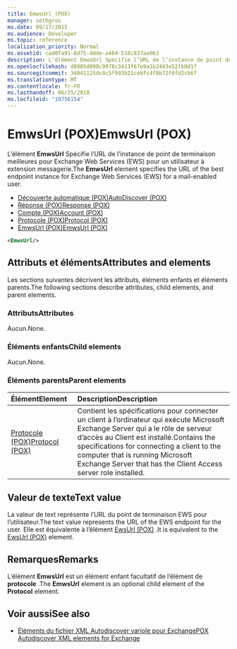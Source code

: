 ```yaml
---
title: EmwsUrl (POX)
manager: sethgros
ms.date: 09/17/2015
ms.audience: Developer
ms.topic: reference
localization_priority: Normal
ms.assetid: cad0fa91-8d75-4dde-a484-518c837ae063
description: L’élément EmwsUrl Spécifie l’URL de l’instance de point de terminaison meilleures pour Exchange Web Services (EWS) pour un utilisateur à extension messagerie.
ms.openlocfilehash: d8905d098c9978c3413f67e9a1b2443a52fb0d1f
ms.sourcegitcommit: 34041125dc8c5f993b21cebfc4f8b72f0fd2cb6f
ms.translationtype: MT
ms.contentlocale: fr-FR
ms.lasthandoff: 06/25/2018
ms.locfileid: "19756154"
---
```

# <a name="emwsurl-pox"></a><span data-ttu-id="0f615-103">EmwsUrl (POX)</span><span class="sxs-lookup"><span data-stu-id="0f615-103">EmwsUrl (POX)</span></span>

<span data-ttu-id="0f615-104">L’élément **EmwsUrl** Spécifie l’URL de l’instance de point de terminaison meilleures pour Exchange Web Services (EWS) pour un utilisateur à extension messagerie.</span><span class="sxs-lookup"><span data-stu-id="0f615-104">The **EmwsUrl** element specifies the URL of the best endpoint instance for Exchange Web Services (EWS) for a mail-enabled user.</span></span> 
  
- [<span data-ttu-id="0f615-105">Découverte automatique (POX)</span><span class="sxs-lookup"><span data-stu-id="0f615-105">AutoDiscover (POX)</span></span>](autodiscover-pox.md) 
- [<span data-ttu-id="0f615-106">Réponse (POX)</span><span class="sxs-lookup"><span data-stu-id="0f615-106">Response (POX)</span></span>](response-pox.md) 
- [<span data-ttu-id="0f615-107">Compte (POX)</span><span class="sxs-lookup"><span data-stu-id="0f615-107">Account (POX)</span></span>](account-pox.md) 
- [<span data-ttu-id="0f615-108">Protocole (POX)</span><span class="sxs-lookup"><span data-stu-id="0f615-108">Protocol (POX)</span></span>](protocol-pox.md) 
- [<span data-ttu-id="0f615-109">EmwsUrl (POX)</span><span class="sxs-lookup"><span data-stu-id="0f615-109">EmwsUrl (POX)</span></span>](emwsurl-pox.md)
  
```XML
<EmwsUrl/>
```

## <a name="attributes-and-elements"></a><span data-ttu-id="0f615-110">Attributs et éléments</span><span class="sxs-lookup"><span data-stu-id="0f615-110">Attributes and elements</span></span>

<span data-ttu-id="0f615-111">Les sections suivantes décrivent les attributs, éléments enfants et éléments parents.</span><span class="sxs-lookup"><span data-stu-id="0f615-111">The following sections describe attributes, child elements, and parent elements.</span></span>
  
### <a name="attributes"></a><span data-ttu-id="0f615-112">Attributs</span><span class="sxs-lookup"><span data-stu-id="0f615-112">Attributes</span></span>

<span data-ttu-id="0f615-113">Aucun.</span><span class="sxs-lookup"><span data-stu-id="0f615-113">None.</span></span>
  
### <a name="child-elements"></a><span data-ttu-id="0f615-114">Éléments enfants</span><span class="sxs-lookup"><span data-stu-id="0f615-114">Child elements</span></span>

<span data-ttu-id="0f615-115">Aucun.</span><span class="sxs-lookup"><span data-stu-id="0f615-115">None.</span></span>
  
### <a name="parent-elements"></a><span data-ttu-id="0f615-116">Éléments parents</span><span class="sxs-lookup"><span data-stu-id="0f615-116">Parent elements</span></span>

|<span data-ttu-id="0f615-117">**Élément**</span><span class="sxs-lookup"><span data-stu-id="0f615-117">**Element**</span></span>|<span data-ttu-id="0f615-118">**Description**</span><span class="sxs-lookup"><span data-stu-id="0f615-118">**Description**</span></span>|
|:-----|:-----|
|[<span data-ttu-id="0f615-119">Protocole (POX)</span><span class="sxs-lookup"><span data-stu-id="0f615-119">Protocol (POX)</span></span>](protocol-pox.md) <br/> |<span data-ttu-id="0f615-120">Contient les spécifications pour connecter un client à l’ordinateur qui exécute Microsoft Exchange Server qui a le rôle de serveur d’accès au Client est installé.</span><span class="sxs-lookup"><span data-stu-id="0f615-120">Contains the specifications for connecting a client to the computer that is running Microsoft Exchange Server that has the Client Access server role installed.</span></span>  <br/> |
   
## <a name="text-value"></a><span data-ttu-id="0f615-121">Valeur de texte</span><span class="sxs-lookup"><span data-stu-id="0f615-121">Text value</span></span>

<span data-ttu-id="0f615-122">La valeur de text représente l’URL du point de terminaison EWS pour l’utilisateur.</span><span class="sxs-lookup"><span data-stu-id="0f615-122">The text value represents the URL of the EWS endpoint for the user.</span></span> <span data-ttu-id="0f615-123">Elle est équivalente à l’élément [EwsUrl (POX)](ewsurl-pox.md) .</span><span class="sxs-lookup"><span data-stu-id="0f615-123">It is equivalent to the [EwsUrl (POX)](ewsurl-pox.md) element.</span></span> 
  
## <a name="remarks"></a><span data-ttu-id="0f615-124">Remarques</span><span class="sxs-lookup"><span data-stu-id="0f615-124">Remarks</span></span>

<span data-ttu-id="0f615-125">L’élément **EmwsUrl** est un élément enfant facultatif de l’élément de **protocole** .</span><span class="sxs-lookup"><span data-stu-id="0f615-125">The **EmwsUrl** element is an optional child element of the **Protocol** element.</span></span> 
  
## <a name="see-also"></a><span data-ttu-id="0f615-126">Voir aussi</span><span class="sxs-lookup"><span data-stu-id="0f615-126">See also</span></span>

- [<span data-ttu-id="0f615-127">Éléments du fichier XML Autodiscover variole pour Exchange</span><span class="sxs-lookup"><span data-stu-id="0f615-127">POX Autodiscover XML elements for Exchange</span></span>](pox-autodiscover-xml-elements-for-exchange.md)

